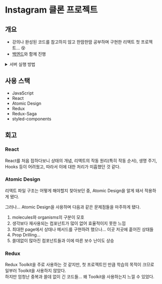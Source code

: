 # Instagram 클론 프로젝트

## 개요

- 강의나 완성된 코드를 참고하지 않고 한땀한땀 공부하며 구현한 리액트 첫 프로젝트... 😵
- [백엔드](https://github.com/h000/instagram-backend)와 함께 진행

<details>
<summary>서버 실행 방법</summary>👀
<div markdown="1">

  * src/main/resources/application.properties 추가
    ```
    spring.datasource.url=jdbc:mysql://localhost:3306/instagram_db?autoReconnect=true
    spring.datasource.username=user
    spring.datasource.password=pwd
    spring.datasource.driver-class-name=com.mysql.cj.jdbc.Driver


    spring.jpa.hibernate.ddl-auto=create
    spring.jpa.show-sql: true
    #spring.datasource.initialization-mode=always

    jwt.secret=c2VjcmV0a2V5LWZvci1pbnN0YWdyYW0tYmFja2VuZC1jbG9uZQo=
    jwt.expiration.time=86400


    springdoc.swaqgger-ui.enabled=true
    ```
  * `java -jar build/libs/instagram-backend-0.0.1-SNAPSHOT.jar`
  * 서버를 실행한 후, 다른 터미널을 켜서 다음과 같이 mysql 명령어 실행
    ```
    mysql -u root
    use instagram_db;
    insert into role (role) values ('ROLE_USER');
    ```

</div>
</details>

## 사용 스택

- JavaScript
- React
- Atomic Design
- Redux
- Redux-Saga
- styled-components

## 회고

### React

React를 처음 접하다보니 상태의 개념, 리액트의 작동 원리(특히 작동 순서), 생명 주기, Hooks 등이 어려웠고, 따라서 이에 대한 처리가 미흡했던 것 같다.

### Atomic Design

리액트 파일 구조는 어떻게 해야할지 찾아보던 중, Atomic Design을 알게 돼서 적용하게 됐다.

그러나... Atomic Design을 사용하며 다음과 같은 문제점들을 마주하게 됐다.

1. molecules와 organisms의 구분이 모호
2. 생각보다 재사용되는 컴포넌트가 많이 없어 효율적이지 못한 느낌
3. 최대한 page에서 상태나 메서드를 구현하려 했으나... 이곳 저곳에 흩어진 상태들
4. Prop Drilling...
5. 쓸데없이 많아진 컴포넌트들과 이에 따른 보수 난이도 상승

### Redux

Redux Toolkit을 주로 사용하는 것 같지만, 첫 프로젝트인 만큼 학습의 목적이 크므로 일부러 Toolkit을 사용하지 않았다.  
하지만 엄청난 중복과 쓸데 없이 긴 코드들... 왜 Toolkit을 사용하는지 느낄 수 있었다.
